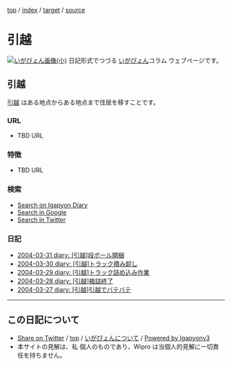 [top](../index.html) / [index](index.html) / [target](http://www.igapyon.jp/igapyon/diary/keyword/moving.html) / [source](https://github.com/igapyon/diary/blob/master/keyword/moving.src.md) 

引越
=====================================================================================================
[![いがぴょん画像(小)](http://www.igapyon.jp/igapyon/diary/images/iga200306s.jpg "いがぴょん")](http://www.igapyon.jp/igapyon/diary/memo/memoigapyon.html) 日記形式でつづる [いがぴょん](http://www.igapyon.jp/igapyon/diary/memo/memoigapyon.html)コラム ウェブページです。

## 引越

[引越](moving.html) はある地点からある地点まで住居を移すことです。

### URL

* TBD URL

### 特徴

* TBD URL

### 検索

* [Search on Igapyon Diary](https://www.google.co.jp/#pws=0&q=site:https%3A%2F%2Figapyon.github.io%2Fdiary%2F+%E5%BC%95%E8%B6%8A)
* [Search in Google](https://www.google.co.jp/#pws=0&q=%E5%BC%95%E8%B6%8A)
* [Search in Twitter](https://twitter.com/search?q=%23%E5%BC%95%E8%B6%8A)

### 日記

* [2004-03-31 diary: [引越]段ボール開梱](../2004/ig040331.html)
* [2004-03-30 diary: [引越]トラック積み卸し](../2004/ig040330.html)
* [2004-03-29 diary: [引越]トラック詰め込み作業](../2004/ig040329.html)
* [2004-03-28 diary: [引越]箱詰終了](../2004/ig040328.html)
* [2004-03-27 diary: [引越]引越でバテバテ](../2004/ig040327.html)



----------------------------------------------------------------------------------------------------

## この日記について

* [Share on Twitter](https://twitter.com/intent/tweet?hashtags=igapyon%2Cdiary%2C%E3%81%84%E3%81%8C%E3%81%B4%E3%82%87%E3%82%93%2C%E5%BC%95%E8%B6%8A&text=%E5%BC%95%E8%B6%8A&url=http%3A%2F%2Fwww.igapyon.jp%2Figapyon%2Fdiary%2Fkeyword%2Fmoving.html) / [top](../index.html) / [いがぴょんについて](http://www.igapyon.jp/igapyon/diary/memo/memoigapyon.html) / [Powered by Igapyonv3](https://github.com/igapyon/igapyonv3)
* 本サイトの見解は、私 個人のものであり、Wipro は当個人的見解に一切責任を持ちません。 
